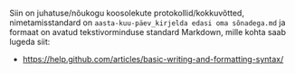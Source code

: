 Siin on juhatuse/nõukogu koosolekute protokollid/kokkuvõtted, nimetamisstandard on `aasta-kuu-päev_kirjelda edasi oma sõnadega.md` ja formaat on avatud tekstivorminduse standard Markdown, mille kohta saab lugeda siit:

* https://help.github.com/articles/basic-writing-and-formatting-syntax/
